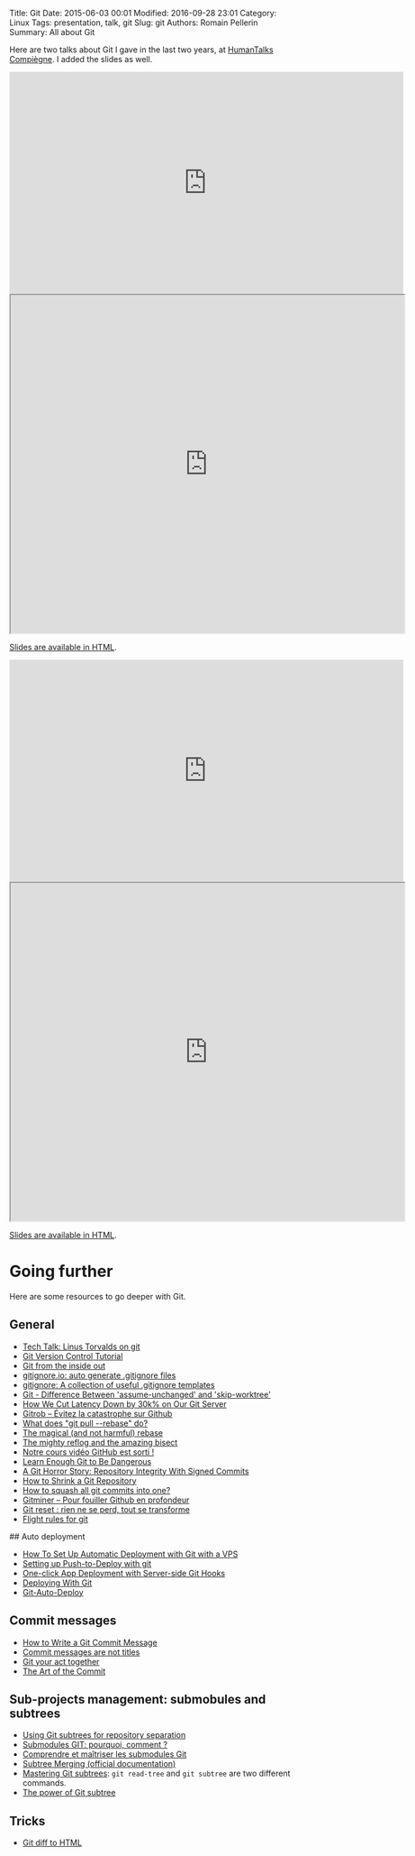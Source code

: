 Title: Git
Date: 2015-06-03 00:01
Modified: 2016-09-28 23:01
Category: Linux
Tags: presentation, talk, git
Slug: git
Authors: Romain Pellerin
Summary: All about Git

Here are two talks about Git I gave in the last two years, at [HumanTalks Compiègne](http://humantalks.com/cities/compiegne). I added the slides as well.

<iframe width="700" height="394" src="https://www.youtube-nocookie.com/embed/8d04CYP5U9Q?rel=0" frameborder="0" allowfullscreen></iframe>

<iframe width="700" height="600" src="http://romainpellerin.eu/slides/embedder.html#git/slides.html" allowfullscreen></iframe>

[Slides are available in HTML](http://romainpellerin.eu/slides/git/slides.html).

<iframe width="700" height="394" src="https://www.youtube-nocookie.com/embed/9gdub0OMC8Y?rel=0" frameborder="0" allowfullscreen></iframe>

<iframe width="700" height="600" src="http://romainpellerin.eu/slides/embedder.html#continuous-integration-done-right-by-leveraging-git/slides.html" allowfullscreen></iframe>

[Slides are available in HTML](http://romainpellerin.eu/slides/continuous-integration-done-right-by-leveraging-git/slides.html).

# Going further

Here are some resources to go deeper with Git.

## General

- [Tech Talk: Linus Torvalds on git](https://www.youtube.com/watch?v=4XpnKHJAok8)
- [Git Version Control Tutorial](http://www.cirosantilli.com/git-tutorial/)
- [Git from the inside out](https://codewords.recurse.com/issues/two/git-from-the-inside-out)
- [gitignore.io: auto generate .gitignore files](https://www.gitignore.io/)
- [gitignore: A collection of useful .gitignore templates](https://github.com/github/gitignore)
- [Git - Difference Between 'assume-unchanged' and 'skip-worktree'](http://stackoverflow.com/questions/13630849/git-difference-between-assume-unchanged-and-skip-worktree)
- [How We Cut Latency Down by 30k% on Our Git Server](https://www.clever-cloud.com/blog/engineering/2015/06/09/git-server-30k-improvement/)
- [Gitrob – Évitez la catastrophe sur Github](http://korben.info/gitrob-evitez-la-catastrophe-sur-github.html)
- [What does "git pull --rebase" do?](http://gitolite.com/git-pull--rebase.html)
- [The magical (and not harmful) rebase](http://jeffkreeftmeijer.com/2010/the-magical-and-not-harmful-rebase/)
- [The mighty reflog and the amazing bisect](http://jeffkreeftmeijer.com/2010/the-mighty-reflog-and-the-amazing-bisect/)
- [Notre cours vidéo GitHub est sorti !](http://www.git-attitude.fr/2015/12/18/learning-github/)
- [Learn Enough Git to Be Dangerous](http://www.learnenough.com/git-tutorial)
- [A Git Horror Story: Repository Integrity With Signed Commits](https://mikegerwitz.com/papers/git-horror-story)
- [How to Shrink a Git Repository](http://stevelorek.com/how-to-shrink-a-git-repository.html)
- [How to squash all git commits into one?](http://stackoverflow.com/questions/1657017/how-to-squash-all-git-commits-into-one)
- [Gitminer – Pour fouiller Github en profondeur](http://korben.info/gitminer-fouiller-github-profondeur.html)
- [Git reset : rien ne se perd, tout se transforme](http://www.git-attitude.fr/2016/05/11/git-reset/)
- [Flight rules for git](https://github.com/k88hudson/git-flight-rules)

## Auto deployment

- [How To Set Up Automatic Deployment with Git with a VPS](https://www.digitalocean.com/community/tutorials/how-to-set-up-automatic-deployment-with-git-with-a-vps)
- [Setting up Push-to-Deploy with git](http://krisjordan.com/essays/setting-up-push-to-deploy-with-git)
- [One-click App Deployment with Server-side Git Hooks](http://www.sitepoint.com/one-click-app-deployment-server-side-git-hooks/)
- [Deploying With Git](http://williamdurand.fr/2012/02/25/deploying-with-git/)
- [Git-Auto-Deploy](https://github.com/olipo186/Git-Auto-Deploy)

## Commit messages

- [How to Write a Git Commit Message](http://chris.beams.io/posts/git-commit/)
- [Commit messages are not titles](http://antirez.com/news/90)
- [Git your act together](http://jeffkreeftmeijer.com/2010/git-your-act-together/)
- [The Art of the Commit](http://alistapart.com/article/the-art-of-the-commit)

## Sub-projects management: submobules and subtrees

- [Using Git subtrees for repository separation](https://makingsoftware.wordpress.com/2013/02/16/using-git-subtrees-for-repository-separation/)
- [Submodules GIT: pourquoi, comment ?](http://blog.jingleweb.fr/2013/10/submodules-git-pourquoi-comment/)
- [Comprendre et maîtriser les submodules Git](http://www.git-attitude.fr/2014/12/31/git-submodules/)
- [Subtree Merging (official documentation)](https://git-scm.com/book/en/v1/Git-Tools-Subtree-Merging)
- [Mastering Git subtrees](https://medium.com/@porteneuve/mastering-git-subtrees-943d29a798ec): `git read-tree` and `git subtree` are two different commands.
- [The power of Git subtree](https://developer.atlassian.com/blog/2015/05/the-power-of-git-subtree/)

## Tricks

- [Git diff to HTML](https://pypi.python.org/pypi/ansi2html/1.0.7)
